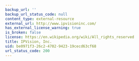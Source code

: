 ```yaml
---
backup_url: ''
backup_url_status_code: null
content_type: external-resource
external_url: http://www.ipvisioninc.com/
has_external_license_warning: true
is_broken: false
license: https://en.wikipedia.org/wiki/All_rights_reserved
title: IPVision, Inc.
uid: be0971f3-26c2-4702-9423-19cecd63cf68
url_status_code: 200
---
```

